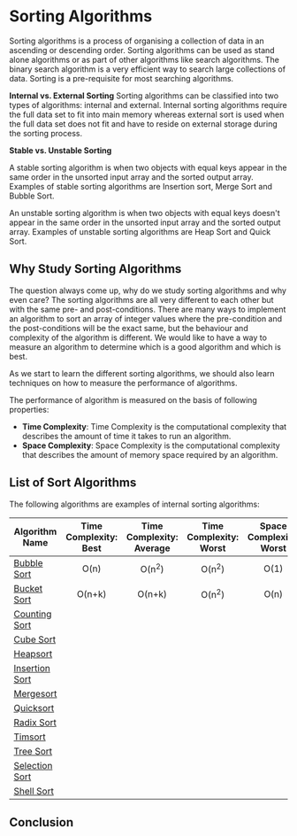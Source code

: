 # Sorting Algorithms
Sorting algorithms is a process of organising a collection of data in an ascending or descending order. Sorting algorithms can be used as stand alone algorithms or as part of other algorithms like search algorithms. The binary search algorithm is a very efficient way to search large collections of data. Sorting is a pre-requisite for most searching algorithms.

**Internal vs. External Sorting**
Sorting algorithms can be classified into two types of algorithms: internal and external. Internal sorting algorithms require the full data set to fit into main memory whereas external sort is used when the full data set does not fit and have to reside on external storage during the sorting process.

**Stable vs. Unstable Sorting**

A stable sorting algorithm is when two objects with equal keys appear in the same order in the unsorted input array and the sorted output array. Examples of stable sorting algorithms are Insertion sort, Merge Sort and Bubble Sort.

An unstable sorting algorithm is when two objects with equal keys doesn't appear in the same order in the unsorted input array and the sorted output array. Examples of unstable sorting algorithms are Heap Sort and Quick Sort.

## Why Study Sorting Algorithms
The question always come up, why do we study sorting algorithms and why even care? The sorting algorithms are all very different to each other but with the same pre- and post-conditions. There are many ways to implement an algorithm to sort an array of integer values where the pre-condition and the post-conditions will be the exact same, but the behaviour and complexity of the algorithm is different. We would like to have a way to measure an algorithm to determine which is a good algorithm and which is best.

As we start to learn the different sorting algorithms, we should also learn techniques on how to measure the performance of algorithms.

The performance of algorithm is measured on the basis of following properties:

* **Time Complexity**: Time Complexity is the computational complexity that describes the amount of time it takes to run an algorithm.
* **Space Complexity**: Space Complexity is the computational complexity that describes the amount of memory space required by an algorithm.

## List of Sort Algorithms
The following algorithms are examples of internal sorting algorithms:

| Algorithm Name | Time Complexity: Best | Time Complexity: Average | Time Complexity: Worst | Space Complexity: Worst |
| --- | :---: | :---: | :---: | :---: |
| [Bubble Sort](BubbleSort.md) | O(n) | O(n<sup>2</sup>) | O(n<sup>2</sup>) | O(1) |
| [Bucket Sort](BucketSort.md) | O(n+k) | O(n+k) | O(n<sup>2</sup>) |  O(n) |
| [Counting Sort](CountingSort.md) | | | | |
| [Cube Sort](CubeSort.md) | | | | |
| [Heapsort](Heapsort.md) | | | | |
| [Insertion Sort](InsertionSort.md) | | | | |
| [Mergesort](Mergesort.md) | | | | |
| [Quicksort](Quicksort.md) | | | | |
| [Radix Sort](RadixSort.md) | | | | |
| [Timsort](Timsort.md) | | | | |
| [Tree Sort](TreeSort.md) | | | | |
| [Selection Sort](SelectionSort.md) | | | | |
| [Shell Sort](ShellSort.md) | | | | |


## Conclusion
